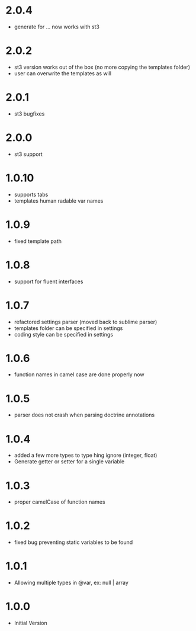 2.0.4
======
* generate for ... now works with st3

2.0.2
======
* st3 version works out of the box (no more copying the templates folder)
* user can overwrite the templates as will

2.0.1
======
* st3 bugfixes

2.0.0
======
* st3 support

1.0.10
======
* supports tabs
* templates human radable var names

1.0.9
=====
* fixed template path

1.0.8
=====
* support for fluent interfaces

1.0.7
=====
* refactored settings parser (moved back to sublime parser)
* templates folder can be specified in settings
* coding style can be specified in settings

1.0.6
=====
* function names in camel case are done properly now

1.0.5
=====
* parser does not crash when parsing doctrine annotations

1.0.4
=====
* added a few more types to type hing ignore (integer, float)
* Generate getter or setter for a single variable

1.0.3
=====
* proper camelCase of function names

1.0.2
=====
* fixed bug preventing static variables to be found

1.0.1
=====
* Allowing multiple types in @var, ex: null | array


1.0.0
=====
* Initial Version
